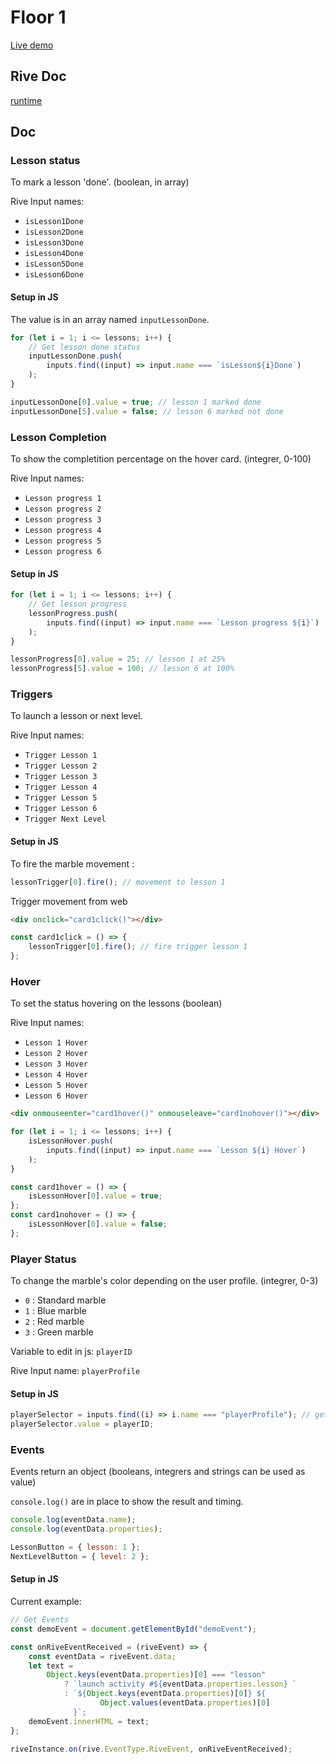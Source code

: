 # Floor 1

[Live demo](https://guillaumecartoonbase.github.io/Pasqal-Floor_1/)

## Rive Doc

[runtime](https://help.rive.app/runtimes/overview)

## Doc

### Lesson status

To mark a lesson 'done'.
(boolean, in array)

Rive Input names:

- `isLesson1Done`
- `isLesson2Done`
- `isLesson3Done`
- `isLesson4Done`
- `isLesson5Done`
- `isLesson6Done`

#### Setup in JS

The value is in an array named `inputLessonDone`.

```js
for (let i = 1; i <= lessons; i++) {
	// Get lesson done status
	inputLessonDone.push(
		inputs.find((input) => input.name === `isLesson${i}Done`)
	);
}

inputLessonDone[0].value = true; // lesson 1 marked done
inputLessonDone[5].value = false; // lesson 6 marked not done
```

### Lesson Completion

To show the completition percentage on the hover card.
(integrer, 0-100)

Rive Input names:

- `Lesson progress 1`
- `Lesson progress 2`
- `Lesson progress 3`
- `Lesson progress 4`
- `Lesson progress 5`
- `Lesson progress 6`

#### Setup in JS

```js
for (let i = 1; i <= lessons; i++) {
	// Get lesson progress
	lessonProgress.push(
		inputs.find((input) => input.name === `Lesson progress ${i}`)
	);
}

lessonProgress[0].value = 25; // lesson 1 at 25%
lessonProgress[5].value = 100; // lesson 6 at 100%
```

### Triggers

To launch a lesson or next level.

Rive Input names:

- `Trigger Lesson 1`
- `Trigger Lesson 2`
- `Trigger Lesson 3`
- `Trigger Lesson 4`
- `Trigger Lesson 5`
- `Trigger Lesson 6`
- `Trigger Next Level`

#### Setup in JS

To fire the marble movement :

```js
lessonTrigger[0].fire(); // movement to lesson 1
```

Trigger movement from web

```html
<div onclick="card1click()"></div>
```

```js
const card1click = () => {
	lessonTrigger[0].fire(); // fire trigger lesson 1
};
```

### Hover

To set the status hovering on the lessons
(boolean)

Rive Input names:

- `Lesson 1 Hover`
- `Lesson 2 Hover`
- `Lesson 3 Hover`
- `Lesson 4 Hover`
- `Lesson 5 Hover`
- `Lesson 6 Hover`

```html
<div onmouseenter="card1hover()" onmouseleave="card1nohover()"></div>
```

```js
for (let i = 1; i <= lessons; i++) {
	isLessonHover.push(
		inputs.find((input) => input.name === `Lesson ${i} Hover`)
	);
}

const card1hover = () => {
	isLessonHover[0].value = true;
};
const card1nohover = () => {
	isLessonHover[0].value = false;
};
```

### Player Status

To change the marble's color depending on the user profile.
(integrer, 0-3)

- `0` : Standard marble
- `1` : Blue marble
- `2` : Red marble
- `3` : Green marble

Variable to edit in js: `playerID`

Rive Input name: `playerProfile`

#### Setup in JS

```js
playerSelector = inputs.find((i) => i.name === "playerProfile"); // get rive input
playerSelector.value = playerID;
```

### Events

Events return an object
(booleans, integrers and strings can be used as value)

`console.log()` are in place to show the result and timing.

```js
console.log(eventData.name);
console.log(eventData.properties);
```

```js
LessonButton = { lesson: 1 };
NextLevelButton = { level: 2 };
```

#### Setup in JS

Current example:

```js
// Get Events
const demoEvent = document.getElementById("demoEvent");

const onRiveEventReceived = (riveEvent) => {
	const eventData = riveEvent.data;
	let text =
		Object.keys(eventData.properties)[0] === "lesson"
			? `launch activity #${eventData.properties.lesson} `
			: `${Object.keys(eventData.properties)[0]} ${
					Object.values(eventData.properties)[0]
			  }`;
	demoEvent.innerHTML = text;
};

riveInstance.on(rive.EventType.RiveEvent, onRiveEventReceived);
```
